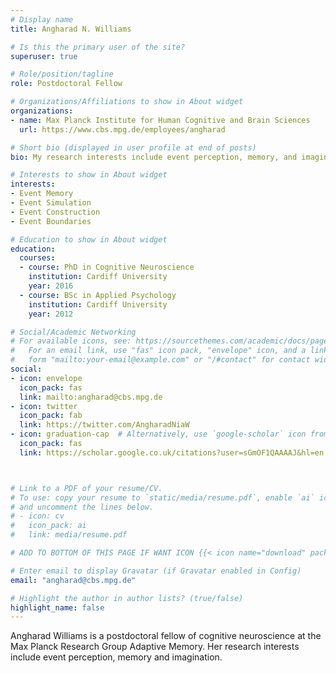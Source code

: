 ```yaml
---
# Display name
title: Angharad N. Williams

# Is this the primary user of the site?
superuser: true

# Role/position/tagline
role: Postdoctoral Fellow

# Organizations/Affiliations to show in About widget
organizations:
- name: Max Planck Institute for Human Cognitive and Brain Sciences
  url: https://www.cbs.mpg.de/employees/angharad

# Short bio (displayed in user profile at end of posts)
bio: My research interests include event perception, memory, and imagination.

# Interests to show in About widget
interests:
- Event Memory
- Event Simulation
- Event Construction
- Event Boundaries

# Education to show in About widget
education:
  courses:
  - course: PhD in Cognitive Neuroscience
    institution: Cardiff University
    year: 2016
  - course: BSc in Applied Psychology
    institution: Cardiff University
    year: 2012

# Social/Academic Networking
# For available icons, see: https://sourcethemes.com/academic/docs/page-builder/#icons
#   For an email link, use "fas" icon pack, "envelope" icon, and a link in the
#   form "mailto:your-email@example.com" or "/#contact" for contact widget.
social:
- icon: envelope
  icon_pack: fas
  link: mailto:angharad@cbs.mpg.de
- icon: twitter
  icon_pack: fab
  link: https://twitter.com/AngharadNiaW
- icon: graduation-cap  # Alternatively, use `google-scholar` icon from `ai` icon pack
  icon_pack: fas
  link: https://scholar.google.co.uk/citations?user=sGmOF1QAAAAJ&hl=en



# Link to a PDF of your resume/CV.
# To use: copy your resume to `static/media/resume.pdf`, enable `ai` icons in `params.toml`, 
# and uncomment the lines below.
# - icon: cv
#   icon_pack: ai
#   link: media/resume.pdf

# ADD TO BOTTOM OF THIS PAGE IF WANT ICON {{< icon name="download" pack="fas" >}} Download my {{< staticref "media/demo_resume.pdf" "newtab" >}}resumé{{< /staticref >}}.

# Enter email to display Gravatar (if Gravatar enabled in Config)
email: "angharad@cbs.mpg.de"

# Highlight the author in author lists? (true/false)
highlight_name: false
---
```


Angharad Williams is a postdoctoral fellow of cognitive neuroscience at the Max Planck Research Group Adaptive Memory. Her research interests include event perception, memory and imagination. 

